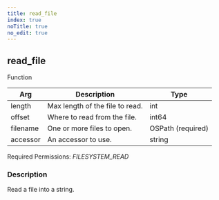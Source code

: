```yaml
---
title: read_file
index: true
noTitle: true
no_edit: true
---
```




<div class="vql_item"></div>


## read_file
<span class='vql_type pull-right page-header'>Function</span>



<div class="vqlargs"></div>

Arg | Description | Type
----|-------------|-----
length|Max length of the file to read.|int
offset|Where to read from the file.|int64
filename|One or more files to open.|OSPath (required)
accessor|An accessor to use.|string

Required Permissions: 
<i class="linkcolour label pull-right label-success">FILESYSTEM_READ</i>

### Description

Read a file into a string.

